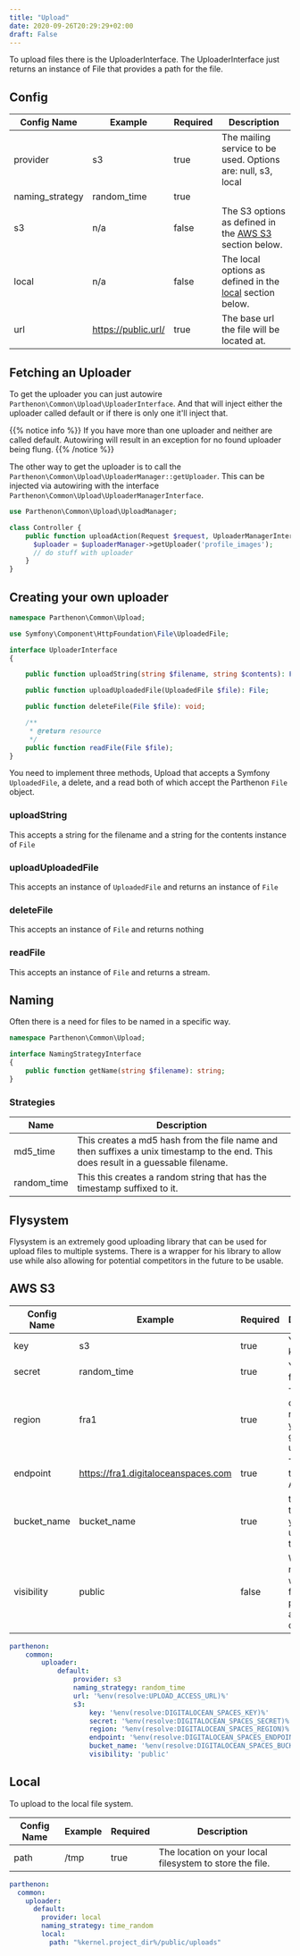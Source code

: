 ```yaml
---
title: "Upload"
date: 2020-09-26T20:29:29+02:00
draft: False
---
```

To upload files there is the UploaderInterface. The UploaderInterface just returns an instance of File that provides a path for the file.


## Config

| Config Name | Example | Required | Description |
| --- | --- | --- | --- |
| provider | s3 | true | The mailing service to be used. Options are: null, s3, local |
| naming_strategy | random_time | true | |
| s3 | n/a | false | The S3 options as defined in the [AWS S3](#aws_s3) section below. |
| local | n/a | false | The local options as defined in the [local](#local) section below. |
| url | https://public.url/ | true | The base url the file will be located at. |

## Fetching an Uploader

To get the uploader you can just autowire `Parthenon\Common\Upload\UploaderInterface`. And that will inject either the uploader called default or if there is only one it'll inject that.

{{% notice info %}}
If you have more than one uploader and neither are called default. Autowiring will result in an exception for no found uploader being flung.
{{% /notice %}}

The other way to get the uploader is to call the `Parthenon\Common\Upload\UploaderManager::getUploader`. This can be injected via autowiring with the interface `Parthenon\Common\Upload\UploaderManagerInterface`.

```PHP
use Parthenon\Common\Upload\UploadManager;

class Controller {
    public function uploadAction(Request $request, UploaderManagerInterface $uploaderManager) {
      $uploader = $uploaderManager->getUploader('profile_images');
      // do stuff with uploader
    }
}
```

## Creating your own uploader

```php
namespace Parthenon\Common\Upload;

use Symfony\Component\HttpFoundation\File\UploadedFile;

interface UploaderInterface
{

    public function uploadString(string $filename, string $contents): File;

    public function uploadUploadedFile(UploadedFile $file): File;

    public function deleteFile(File $file): void;

    /**
     * @return resource
     */
    public function readFile(File $file);
}
```

You need to implement three methods, Upload that accepts a Symfony `UploadedFile`, a delete, and a read both of which accept the Parthenon `File` object.

### uploadString

This accepts a string for the filename and a string for the contents instance of `File`

### uploadUploadedFile

This accepts an instance of `UploadedFile` and returns an instance of `File`

### deleteFile

This accepts an instance of `File` and returns nothing

### readFile

This accepts an instance of `File` and returns a stream.


## Naming

Often there is a need for files to be named in a specific way.

```php
namespace Parthenon\Common\Upload;

interface NamingStrategyInterface
{
    public function getName(string $filename): string;
}
```

### Strategies

| Name | Description |
| --- | --- |
| md5_time | This creates a md5 hash from the file name and then suffixes a unix timestamp to the end. This does result in a guessable filename. |
| random_time | This this creates a random string that has the timestamp suffixed to it. |

## Flysystem

Flysystem is an extremely good uploading library that can be used for upload files to multiple systems. There is a wrapper for his library to allow use while also allowing for potential competitors in the future to be usable.

## AWS S3

| Config Name | Example | Required | Description |
| --- | --- | --- | --- |
| key | s3 | true | Your client key to AWS |
| secret | random_time | true | Your secret for AWS |
| region | fra1 | true | The name of the region you're going to upload to |
| endpoint | https://fra1.digitaloceanspaces.com | true | The url to the AWS APIs. |
| bucket_name | bucket_name | true |  the name of the bucket you're uploading to. |
| visibility | public | false | Wether or not you want the file to be publically accessible or not |

```yaml
parthenon:
    common:
        uploader:
            default:
                provider: s3
                naming_strategy: random_time
                url: '%env(resolve:UPLOAD_ACCESS_URL)%'
                s3:
                    key: '%env(resolve:DIGITALOCEAN_SPACES_KEY)%'
                    secret: '%env(resolve:DIGITALOCEAN_SPACES_SECRET)%'
                    region: '%env(resolve:DIGITALOCEAN_SPACES_REGION)%'
                    endpoint: '%env(resolve:DIGITALOCEAN_SPACES_ENDPOINT)%'
                    bucket_name: '%env(resolve:DIGITALOCEAN_SPACES_BUCKET)%'
                    visibility: 'public'
```

## Local

To upload to the local file system.

| Config Name | Example | Required | Description |
| --- | --- | --- | --- |
| path | /tmp | true | The location on your local filesystem to store the file. |

```YAML
parthenon:
  common:
    uploader:
      default:
        provider: local
        naming_strategy: time_random
        local:
          path: "%kernel.project_dir%/public/uploads"
```
